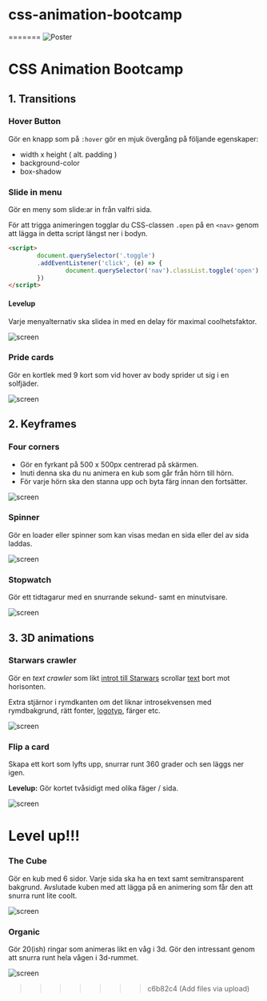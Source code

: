# css-animation-bootcamp
=======
![Poster](poster.png)
# CSS Animation Bootcamp

## 1. Transitions

### Hover Button
Gör en knapp som på ```:hover``` gör en mjuk övergång på följande egenskaper: 

* width x height ( alt. padding )
* background-color
* box-shadow


### Slide in menu

Gör en meny som slide:ar in från valfri sida.

För att trigga animeringen togglar du CSS-classen ```.open``` på en ```<nav>``` genom att lägga in detta script längst ner i bodyn.

```html
<script>
        document.querySelector('.toggle')
        .addEventListener('click', (e) => {
                document.querySelector('nav').classList.toggle('open')
        })
</script>
```

#### Levelup
Varje menyalternativ ska slidea in med en delay för maximal coolhetsfaktor.

![screen](/examples/02_slidein_menu/screen.png)


### Pride cards

Gör en kortlek med 9 kort som vid hover av body sprider ut sig i en solfjäder.

![screen](/examples/03_cardspread/screen.png)



## 2. Keyframes

### Four corners

* Gör en fyrkant på 500 x 500px centrerad på skärmen. 
* Inuti denna ska du nu animera en kub som går från hörn till hörn. 
* För varje hörn ska den stanna upp och byta färg innan den fortsätter.

![screen](/examples/04_fourcorners/screen.png)


### Spinner

Gör en loader eller spinner som kan visas medan en sida eller del av sida laddas.

![screen](/examples/05_spinner/screen.png)


### Stopwatch

Gör ett tidtagarur med en snurrande sekund- samt en minutvisare. 

![screen](/examples/06_stopwatch/screen.png)

## 3. 3D animations

### Starwars crawler
Gör en *text crawler* som likt [introt till Starwars](https://www.youtube.com/watch?v=h5psCjg5-cI) scrollar [text](https://starwars.fandom.com/wiki/Opening_crawl) bort mot horisonten.

Extra stjärnor i rymdkanten om det liknar introsekvensen med rymdbakgrund, rätt fonter, [logotyp](https://upload.wikimedia.org/wikipedia/commons/9/9b/Star_Wars_Yellow_Logo.svg), färger etc.

![screen](/examples/07_sw_crawler/screen.png)

### Flip a card

Skapa ett kort som lyfts upp, snurrar runt 360 grader och sen läggs ner igen.

**Levelup:** Gör kortet tvåsidigt med olika fäger / sida.

![screen](/examples/08_flipcard/screen.png)

# Level up!!!

### The Cube

Gör en kub med 6 sidor. Varje sida ska ha en text samt semitransparent bakgrund. Avslutade kuben med att lägga på en animering som får den att snurra runt lite coolt.

![screen](/examples/09_cube/screen.png)

### Organic

Gör 20(ish) ringar som animeras likt en våg i 3d. Gör den intressant genom att snurra runt hela vågen i 3d-rummet.

![screen](/examples/10_organic/screen.png)
>>>>>>> c6b82c4 (Add files via upload)
